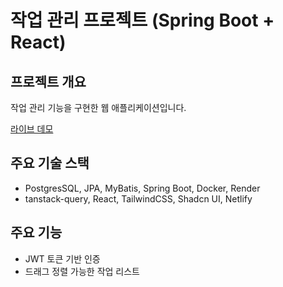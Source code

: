 # 작업 관리 프로젝트 (Spring Boot + React)

## 프로젝트 개요

작업 관리 기능을 구현한 웹 애플리케이션입니다.

[라이브 데모](https://react-todo-66f66.netlify.app/auth/sign-in)

## 주요 기술 스택

- PostgresSQL, JPA, MyBatis, Spring Boot, Docker, Render
- tanstack-query, React, TailwindCSS, Shadcn UI, Netlify

## 주요 기능

- JWT 토큰 기반 인증
- 드래그 정렬 가능한 작업 리스트

